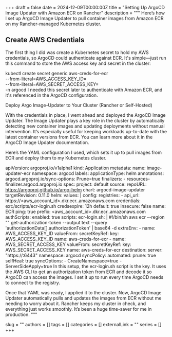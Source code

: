 +++
draft = false
date = 2024-12-09T00:00:00Z
title = "Setting Up ArgoCD Image Updater with Amazon ECR on Rancher"
description = """
Here’s how I set up ArgoCD Image Updater to pull container images from Amazon ECR on my Rancher-managed Kubernetes cluster.

## Create AWS Credentials

The first thing I did was create a Kubernetes secret to hold my AWS credentials, so ArgoCD could authenticate against ECR. It's simple—just run this command to store the AWS access key and secret in the cluster:

kubectl create secret generic aws-creds-for-ecr \
  --from-literal=AWS_ACCESS_KEY_ID=<your-access-key-id> \
  --from-literal=AWS_SECRET_ACCESS_KEY=<your-secret-access-key> \
  -n argocd
I needed this secret later to authenticate with Amazon ECR, and it's referenced in the ArgoCD configuration.

Deploy Argo Image-Updater to Your Cluster (Rancher or Self-Hosted)

With the credentials in place, I went ahead and deployed the ArgoCD Image Updater. The Image Updater plays a key role in the cluster by automatically detecting new container images and updating deployments without manual intervention. It’s especially useful for keeping workloads up-to-date with the latest container versions from ECR. You can learn more about it in the ArgoCD Image Updater documentation.

Here’s the YAML configuration I used, which sets it up to pull images from ECR and deploy them to my Kubernetes cluster.


apiVersion: argoproj.io/v1alpha1
kind: Application
metadata:
  name: image-updater-ecr
  namespace: argocd
  labels:
    applicationType: helm
  annotations:
    argocd.argoproj.io/sync-options: Prune=true
  finalizers:
    - resources-finalizer.argocd.argoproj.io
spec:
  project: default
  source:
    repoURL: https://argoproj.github.io/argo-helm
    chart: argocd-image-updater
    targetRevision: 0.11.0
    helm:
      values: |
        config:
          registries:
            - api_url: https://<aws_account_id>.dkr.ecr.<region>.amazonaws.com
              credentials: ext:/scripts/ecr-login.sh
              credsexpire: 12h
              default: true
              insecure: false
              name: ECR
              ping: true
              prefix: <aws_account_id>.dkr.ecr.<region>.amazonaws.com
        authScripts:
          enabled: true
          scripts:
            ecr-login.sh: |
              #!/bin/sh
              aws ecr --region "<region>" get-authorization-token --output text --query 'authorizationData[].authorizationToken' | base64 -d
        extraEnv:
          - name: AWS_ACCESS_KEY_ID
            valueFrom:
              secretKeyRef:
                key: AWS_ACCESS_KEY_ID
                name: aws-creds-for-ecr
          - name: AWS_SECRET_ACCESS_KEY
            valueFrom:
              secretKeyRef:
                key: AWS_SECRET_ACCESS_KEY
                name: aws-creds-for-ecr
  destination:
    server: "https://<your-cluster-api-server>:6443"
    namespace: argocd
  syncPolicy:
    automated:
      prune: true
      selfHeal: true
    syncOptions:
      - CreateNamespace=true
      - ServerSideApply=true
In this setup, the ecr-login.sh script is the key. It uses the AWS CLI to get an authorization token from ECR and decode it so ArgoCD can access the images. I set it up to run every time ArgoCD needs to connect to the registry.

Once that YAML was ready, I applied it to the cluster. Now, ArgoCD Image Updater automatically pulls and updates the images from ECR without me needing to worry about it. Rancher keeps my cluster in check, and everything just works smoothly. It’s been a huge time-saver for me in production.
"""

slug = ""
authors = []
tags = []
categories = []
externalLink = ""
series = []
+++